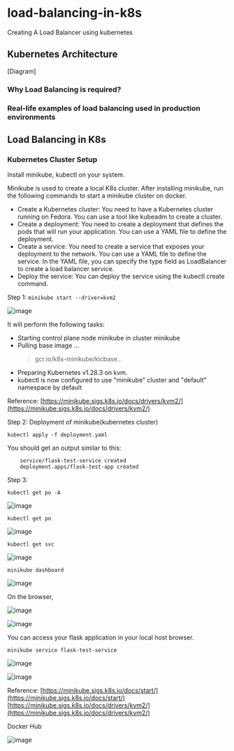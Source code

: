 # load-balancing-in-k8s
Creating A Load Balancer using kubernetes

## Kubernetes Architecture 
[Diagram]

### Why Load Balancing is required?




### Real-life examples of load balancing used in production environments



## Load Balancing in K8s


### Kubernetes Cluster Setup

Install minikube, kubectl on your system.

Minikube is used to create a local K8s cluster. After installing minikube, run the following commands to start a minikube cluster on docker.

- Create a Kubernetes cluster: You need to have a Kubernetes cluster running on Fedora. You can use a tool like kubeadm to create a cluster.
- Create a deployment: You need to create a deployment that defines the pods that will run your application. You can use a YAML file to define the deployment.
- Create a service: You need to create a service that exposes your deployment to the network. You can use a YAML file to define the service. In the YAML file, you can specify the type field as LoadBalancer to create a load balancer service.
- Deploy the service: You can deploy the service using the kubectl create command.

Step 1: `minikube start --driver=kvm2`

![image](https://github.com/chococandy63/load-balancing-in-k8s/assets/79960426/9c869cb2-00f3-4699-9429-2321303ba968)


It will perform the following tasks:
- Starting control plane node minikube in cluster minikube
- Pulling base image ...
    > gcr.io/k8s-minikube/kicbase..
- Preparing Kubernetes v1.28.3 on kvm.
- kubectl is now configured to use "minikube" cluster and "default" namespace by default

Reference: [https://minikube.sigs.k8s.io/docs/drivers/kvm2/](https://minikube.sigs.k8s.io/docs/drivers/kvm2/)

Step 2: Deployment of minikube(kubernetes cluster)

`kubectl apply -f deployment.yaml`

You should get an output similar to this:

        service/flask-test-service created
        deployment.apps/flask-test-app created

Step 3: 

`kubectl get po -A`

![image](https://github.com/chococandy63/load-balancing-in-k8s/assets/79960426/fcdd1ebd-b1eb-4dee-b318-a273d734396c)

`kubectl get po`

![image](https://github.com/chococandy63/load-balancing-in-k8s/assets/79960426/36270008-ce40-4b1e-8ad2-135a3d3b2a80)


`kubectl get svc`

![image](https://github.com/chococandy63/load-balancing-in-k8s/assets/79960426/8bd120df-1a10-4f8e-9159-c010a227649f)

`minikube dashboard`

![image](https://github.com/chococandy63/load-balancing-in-k8s/assets/79960426/23136488-9549-430a-90d0-aee294faeb64)


On the browser, 

![image](https://github.com/chococandy63/load-balancing-in-k8s/assets/79960426/3d264138-b94a-4ee6-95f7-a1e8123eb65d)

![image](https://github.com/chococandy63/load-balancing-in-k8s/assets/79960426/16006291-ae24-433f-b665-1f4bbc840885)

You can access your flask application in your local host browser. 

`minikube service flask-test-service`

![image](https://github.com/chococandy63/load-balancing-in-k8s/assets/79960426/615c62bc-4351-4886-9c8d-c4cafc071d6c)

![image](https://github.com/chococandy63/load-balancing-in-k8s/assets/79960426/1f779b43-755a-4050-be9c-46302215cdac)






Reference: [https://minikube.sigs.k8s.io/docs/start/](https://minikube.sigs.k8s.io/docs/start/)
[https://minikube.sigs.k8s.io/docs/drivers/kvm2/](https://minikube.sigs.k8s.io/docs/drivers/kvm2/)


Docker Hub

![image](https://github.com/chococandy63/load-balancing-in-k8s/assets/79960426/7a674a09-49f5-4da7-979c-d38739d02ea1)





